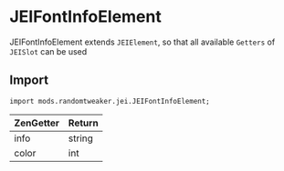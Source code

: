 # JEIFontInfoElement

JEIFontInfoElement extends `JEIElement`, so that all available `Getters` of `JEISlot` can be used

## Import

~~~zenscript
import mods.randomtweaker.jei.JEIFontInfoElement;
~~~

| ZenGetter | Return |
| :-------- | :----- |
| info      | string |
| color     | int    |